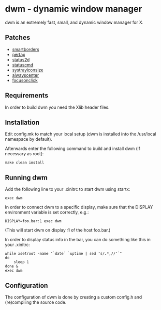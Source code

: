dwm - dynamic window manager
============================
dwm is an extremely fast, small, and dynamic window manager for X.

Patches
-------
- [smartborders](https://dwm.suckless.org/patches/smartborders/dwm-smartborders-6.2.diff)
- [pertag](https://dwm.suckless.org/patches/pertag/dwm-pertag_with_sel-20231003-9f88553.diff)
- [status2d](https://dwm.suckless.org/patches/status2d/dwm-status2d-systray-6.4.diff)
- [statuscmd](https://dwm.suckless.org/patches/statuscmd/dwm-statuscmd-status2d-20210405-60bb3df.diff)
- [systrayiconsize](https://gitlab.com/-/snippets/2184056)
- [alwayscenter](https://dwm.suckless.org/patches/alwayscenter/dwm-alwayscenter-20200625-f04cac6.diff)
- [focusonclick](https://dwm.suckless.org/patches/focusonclick/dwm-focusonclick-20200110-61bb8b2.diff)

Requirements
------------
In order to build dwm you need the Xlib header files.


Installation
------------
Edit config.mk to match your local setup (dwm is installed into
the /usr/local namespace by default).

Afterwards enter the following command to build and install dwm (if
necessary as root):

    make clean install


Running dwm
-----------
Add the following line to your .xinitrc to start dwm using startx:

    exec dwm

In order to connect dwm to a specific display, make sure that
the DISPLAY environment variable is set correctly, e.g.:

    DISPLAY=foo.bar:1 exec dwm

(This will start dwm on display :1 of the host foo.bar.)

In order to display status info in the bar, you can do something
like this in your .xinitrc:

    while xsetroot -name "`date` `uptime | sed 's/.*,//'`"
    do
    	sleep 1
    done &
    exec dwm


Configuration
-------------
The configuration of dwm is done by creating a custom config.h
and (re)compiling the source code.
